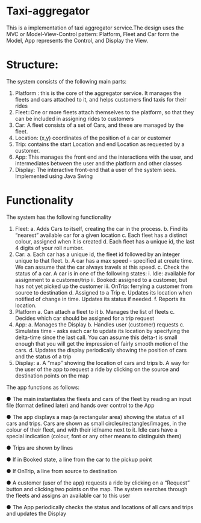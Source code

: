 # Taxi-aggregator
This is a implementation of taxi aggregator service.The design uses the MVC or Model-View-Control pattern: Platform, Fleet and Car form the Model, App represents the Control, and Display the View.

# Structure:
The system consists of the following main parts:
1. Platform : this is the core of the aggregator service. It manages the fleets and cars
attached to it, and helps customers find taxis for their rides
2. Fleet::One or more fleets attach themselves to the platform, so that they can be included
in assigning rides to customers
3. Car: A fleet consists of a set of Cars, and these are managed by the fleet.
4. Location: (x,y) coordinates of the position of a car or customer
5. Trip: contains the start Location and end Location as requested by a customer.
6. App: This manages the front end and the interactions with the user, and intermediates
between the user and the platform and other classes
7. Display: The interactive front-end that a user of the system sees. Implemented using
Java Swing
# Functionality
The system has the following functionality
1. Fleet:
a. Adds Cars to itself, creating the car in the process.
b. Find its “nearest” available car for a given location
c. Each fleet has a distinct colour, assigned when it is created
d. Each fleet has a unique id, the last 4 digits of your roll number.
2. Car:
a. Each car has a unique id, the fleet id followed by an integer unique to that fleet.
b. A car has a max speed - specified at create time. We can assume that the car
always travels at this speed.
c. Check the status of a car. A car is in one of the following states:
i. Idle: available for assignment to a customer/trip
ii. Booked: assigned to a customer, but has not yet picked up the customer
iii. OnTrip: ferrying a customer from source to destination
d. Assigned to a Trip
e. Updates its location when notified of change in time. Updates its status if needed.
f. Reports its location.
3. Platform
a. Can attach a fleet to it
b. Manages the list of fleets
c. Decides which car should be assigned for a trip request
4. App:
a. Manages the Display
b. Handles user (customer) requests
c. Simulates time - asks each car to update its location by specifying the delta-time
since the last call. You can assume this delta-t is small enough that you will get
the impression of fairly smooth motion of the cars.
d. Updates the display periodically showing the position of cars and the status of a
trip
5. Display:
a. A “map” showing the location of cars and trips
b. A way for the user of the app to request a ride by clicking on the source and
destination points on the map

The app functions as follows:

● The main instantiates the fleets and cars of the fleet by reading an input file (format
defined later) and hands over control to the App

● The app displays a map (a rectangular area) showing the status of all cars and trips.
Cars are shown as small circles/rectangles/images, in the colour of their fleet, and with
their id/name next to it. Idle cars have a special indication (colour, font or any other
means to distinguish them)

● Trips are shown by lines

● If in Booked state, a line from the car to the pickup point

● If OnTrip, a line from source to destination

● A customer (user of the app) requests a ride by clicking on a “Request” button and
clicking two points on the map. The system searches through the fleets and assigns an
available car to this user

● The App periodically checks the status and locations of all cars and trips and updates
the Display

